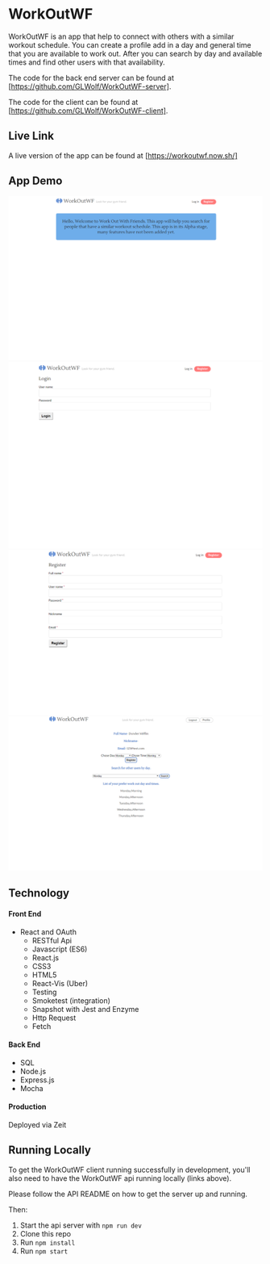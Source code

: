 # WorkOutWF
WorkOutWF is an app that help to connect with others with a similar workout schedule. You can create a profile add in a day and general time that you are available to work out. After you can search by day and available times and find other users with that availability.

The code for the back end server can be found at 
[https://github.com/GLWolf/WorkOutWF-server].

The code for the client can be found at 
[https://github.com/GLWolf/WorkOutWF-client].


## Live Link
A live version of the app can be found at [https://workoutwf.now.sh/]
 
## App Demo

![landing](img/snap7.PNG)
![login](img/snap8.PNG)
![register](img/snap9.PNG)
![profile](img/snap10.PNG)

## Technology

#### Front End

* React and OAuth
  * RESTful Api
  * Javascript (ES6)
  * React.js 
  * CSS3
  * HTML5
  * React-Vis (Uber)
  * Testing
  * Smoketest (integration)
  * Snapshot with Jest and Enzyme
  * Http Request
  * Fetch


#### Back End

  * SQL
  * Node.js
  * Express.js
  * Mocha



#### Production

Deployed via Zeit

## Running Locally

To get the WorkOutWF client running successfully in development, you'll also need to have the WorkOutWF api running locally (links above).  

Please follow the API README on how to get the server up and running.

Then:

1) Start the api server with `npm run dev`
2) Clone this repo
3) Run `npm install`
4) Run `npm start`


